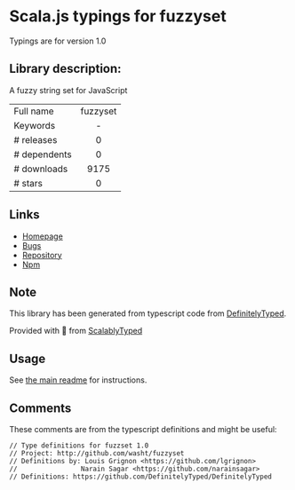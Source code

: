
# Scala.js typings for fuzzyset

Typings are for version 1.0

## Library description:
A fuzzy string set for JavaScript

|                    |                 |
| ------------------ | :-------------: |
| Full name          | fuzzyset |
| Keywords           | - |
| # releases         | 0 |
| # dependents       | 0 |
| # downloads        | 9175 |
| # stars            | 0 |

## Links
- [Homepage](http://github.com/washt/fuzzyset)
- [Bugs](https://github.com/washt/fuzzyset/issues)
- [Repository](https://github.com/washt/fuzzyset)
- [Npm](https://www.npmjs.com/package/fuzzyset)
    


## Note
This library has been generated from typescript code from [DefinitelyTyped](https://definitelytyped.org).

Provided with :purple_heart: from [ScalablyTyped](https://github.com/oyvindberg/ScalablyTyped)

## Usage
See [the main readme](../../readme.md) for instructions.

## Comments

These comments are from the typescript definitions and might be useful:
```
// Type definitions for fuzzset 1.0
// Project: http://github.com/washt/fuzzyset
// Definitions by: Louis Grignon <https://github.com/lgrignon>
//                Narain Sagar <https://github.com/narainsagar>
// Definitions: https://github.com/DefinitelyTyped/DefinitelyTyped

```

